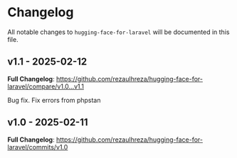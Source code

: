 # Changelog

All notable changes to `hugging-face-for-laravel` will be documented in this file.

## v1.1 - 2025-02-12

**Full Changelog**: https://github.com/rezaulhreza/hugging-face-for-laravel/compare/v1.0...v1.1

Bug fix.
Fix errors from phpstan

## v1.0 - 2025-02-11

**Full Changelog**: https://github.com/rezaulhreza/hugging-face-for-laravel/commits/v1.0
